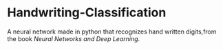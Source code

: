 # Handwriting-Classification
A neural network made in python that recognizes hand written digits,from the book *Neural Networks and Deep Learning*.
